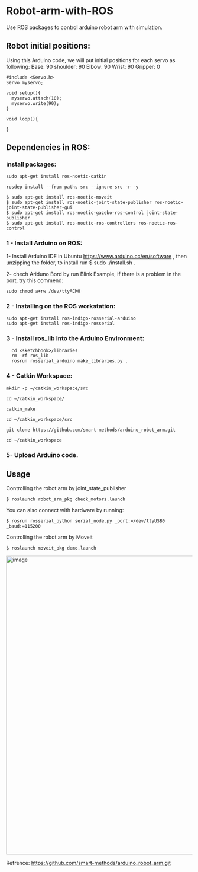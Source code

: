 # Robot-arm-with-ROS
Use ROS packages to control arduino robot arm with simulation.
## Robot initial positions:
Using this Arduino code, we will put initial positions for each servo as following:
Base: 90
shoulder: 90
Elbow: 90
Wrist: 90
Gripper: 0
```
#include <Servo.h> 
Servo myservo;

void setup(){
  myservo.attach(10);
  myservo.write(90);
}

void loop(){
  
}
```
## Dependencies in ROS:
### install packages:
```
sudo apt-get install ros-noetic-catkin
```
```
rosdep install --from-paths src --ignore-src -r -y
```
```
$ sudo apt-get install ros-noetic-moveit
$ sudo apt-get install ros-noetic-joint-state-publisher ros-noetic-joint-state-publisher-gui
$ sudo apt-get install ros-noetic-gazebo-ros-control joint-state-publisher
$ sudo apt-get install ros-noetic-ros-controllers ros-noetic-ros-control
```

### 1 - Install Arduino on ROS:
1- Install Arduino IDE in Ubuntu https://www.arduino.cc/en/software , then unzipping the folder, to install run $ sudo ./install.sh .

2- chech Ariduno Bord by run Blink Example, if there is a problem in the port, try this commend: 
```
sudo chmod a+rw /dev/ttyACM0
```
### 2 - Installing on the ROS workstation:
```
sudo apt-get install ros-indigo-rosserial-arduino
sudo apt-get install ros-indigo-rosserial
```
### 3 - Install ros_lib into the Arduino Environment:
```
  cd <sketchbook>/libraries 
  rm -rf ros_lib
  rosrun rosserial_arduino make_libraries.py .
```
### 4 - Catkin Workspace:
```
mkdir -p ~/catkin_workspace/src

cd ~/catkin_workspace/

catkin_make

cd ~/catkin_workspace/src

git clone https://github.com/smart-methods/arduino_robot_arm.git 

cd ~/catkin_workspace
```
### 5- Upload Arduino code.
## Usage
Controlling the robot arm by joint_state_publisher
```
$ roslaunch robot_arm_pkg check_motors.launch
```
You can also connect with hardware by running:
```
$ rosrun rosserial_python serial_node.py _port:=/dev/ttyUSB0 _baud:=115200
```
Controlling the robot arm by Moveit
```
$ roslaunch moveit_pkg demo.launch
```
<img width="806" alt="image" src="https://user-images.githubusercontent.com/105239889/182012548-826938a9-c8ce-4f62-b0c4-4f3059db292a.png">

Refrence: https://github.com/smart-methods/arduino_robot_arm.git
